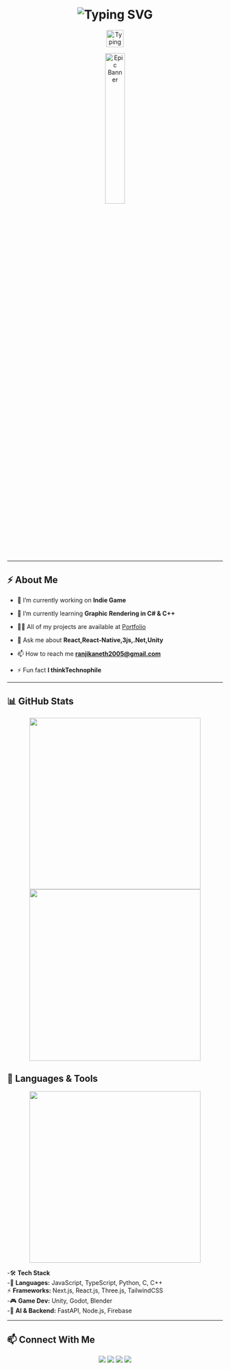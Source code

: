<h1 align="center">
  <img width =""src="https://readme-typing-svg.demolab.com?font=Orbitron&size=30&pause=1000&color=00F7FF&center=true&vCenter=true&width=600&height=50&lines=🚀+Ranjika+Nethpriya;" alt="Typing SVG" />
</h1>


<p align="center">
  <img  height = "40"src="https://readme-typing-svg.demolab.com?font=Poppins&size=25&pause=1000&color=F7B42C&center=true&vCenter=true&width=500&height=50&lines=Developer...;Designer...;And+A+Creator..." alt="Typing SVG" />
</p>




<p align="center">
  <img src="https://media.giphy.com/media/LmNwrBhejkK9EFP504/giphy.gif" alt="Epic Banner" width="30%" height="30%">
</p>

---

## ⚡ About Me  
- 🔭 I’m currently working on **Indie Game**

- 🌱 I’m currently learning **Graphic Rendering in C# & C++**

- 👨‍💻 All of my projects are available at [Portfolio](https://ranjikanethpriya.netlify.app/)

- 💬 Ask me about **React,React-Native,3js,.Net,Unity**

- 📫 How to reach me **ranjikaneth2005@gmail.com**

- ⚡ Fun fact **I thinkTechnophile**


---

## 📊 GitHub Stats  
<p align="center">
  <img width="400px" src="https://github-readme-stats.vercel.app/api?username=Ranjika123&show_icons=true&theme=tokyonight&hide_border=true" />
  <img width="400px" src="https://github-readme-streak-stats.herokuapp.com/?user=Ranjika123&theme=tokyonight&hide_border=true" />
</p>


## 🎨 Languages & Tools  
<p align="center">
  <img width="400px" src="https://github-readme-stats.vercel.app/api/top-langs/?username=Ranjika123&layout=pie&theme=tokyonight&hide_border=true" />
</p>

   
-🛠 **Tech Stack**  
-🚀 **Languages:** JavaScript, TypeScript, Python, C, C++  
⚡ **Frameworks:** Next.js, React.js, Three.js, TailwindCSS  
-🎮 **Game Dev:** Unity, Godot, Blender  
-🤖 **AI & Backend:** FastAPI, Node.js, Firebase  

---

## 📫 Connect With Me  
<p align="center">
  <a href="https://ranjikanethpriya.netlify.app"><img src="https://img.shields.io/badge/Portfolio-%23000000.svg?style=for-the-badge&logo=vercel&logoColor=white"></a>
  <a href="https://github.com/Ranjika123"><img src="https://img.shields.io/badge/GitHub-%23121011.svg?style=for-the-badge&logo=github&logoColor=white"></a>
  <a href="https://www.fiverr.com/s/DBlwRjy"><img src="https://img.shields.io/badge/Fiverr-%2300B22D.svg?style=for-the-badge&logo=fiverr&logoColor=white"></a>
  <a href="https://www.upwork.com/freelancers/~01d3c3fbe85fbff3ad?mp_source=share"><img src="https://img.shields.io/badge/Fiverr-%2300B22D.svg?style=for-the-badge&logo=upwork&logoColor=white"></a>
</p>



